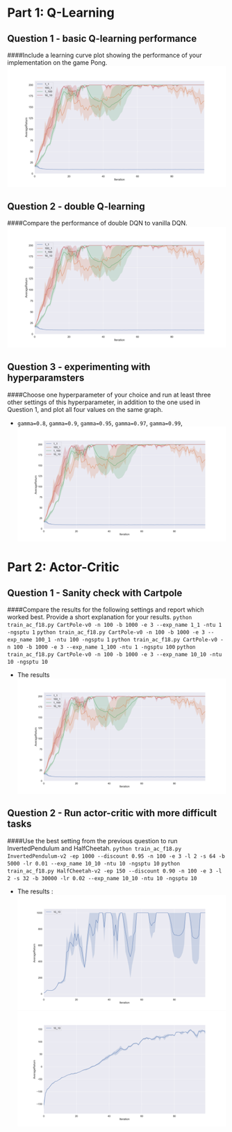 # Part 1: Q-Learning
## Question 1 - basic Q-learning performance
####Include a learning curve plot showing the performance of your implementation on the game Pong.
![CartPole](data/CartPole_all.png)

## Question 2 - double Q-learning
####Compare the performance of double DQN to vanilla DQN.
![CartPole](data/CartPole_all.png)

## Question 3 - experimenting with hyperparamsters
####Choose one hyperparameter of your choice and run at least three other settings of this hyperparameter, in addition to the one used in Question 1, and plot all four values on the same graph.
- `gamma=0.8`, `gamma=0.9`, `gamma=0.95`, `gamma=0.97`, `gamma=0.99`,
![CartPole](data/CartPole_all.png)

# Part 2: Actor-Critic
## Question 1 - Sanity check with Cartpole
####Compare the results for the following settings and report which worked best. Provide a short explanation for your results.
`python train_ac_f18.py CartPole-v0 -n 100 -b 1000 -e 3 --exp_name 1_1 -ntu 1 -ngsptu 1`
`python train_ac_f18.py CartPole-v0 -n 100 -b 1000 -e 3 --exp_name 100_1 -ntu 100 -ngsptu 1`
`python train_ac_f18.py CartPole-v0 -n 100 -b 1000 -e 3 --exp_name 1_100 -ntu 1 -ngsptu 100`
`python train_ac_f18.py CartPole-v0 -n 100 -b 1000 -e 3 --exp_name 10_10 -ntu 10 -ngsptu 10`
- The results
![CartPole](data/CartPole_all.png)


## Question 2 - Run actor-critic with more difficult tasks
####Use the best setting from the previous question to run InvertedPendulum and HalfCheetah.
`python train_ac_f18.py InvertedPendulum-v2 -ep 1000 --discount 0.95 -n 100 -e 3 -l 2 -s 64 -b 5000 -lr 0.01 --exp_name 10_10 -ntu 10 -ngsptu 10`
`python train_ac_f18.py HalfCheetah-v2 -ep 150 --discount 0.90 -n 100 -e 3 -l 2 -s 32 -b 30000 -lr 0.02 --exp_name 10_10 -ntu 10 -ngsptu 10`
- The results :
![InvertedPendulum](data/InvertedPendulum_10_10.png)
![HalfCheetah](data/HalfCheetah_10_10.png)
